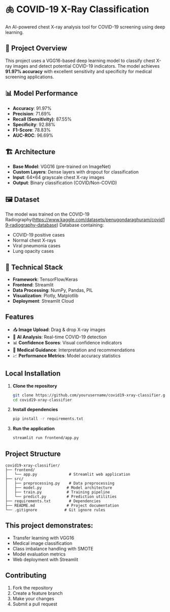 # 🫁 COVID-19 X-Ray Classification

An AI-powered chest X-ray analysis tool for COVID-19 screening using deep learning.

## 🎯 Project Overview

This project uses a VGG16-based deep learning model to classify chest X-ray images and detect potential COVID-19 indicators. The model achieves **91.97% accuracy** with excellent sensitivity and specificity for medical screening applications.

## 📊 Model Performance

- **Accuracy**: 91.97%
- **Precision**: 71.69%
- **Recall (Sensitivity)**: 87.55%
- **Specificity**: 92.88%
- **F1-Score**: 78.83%
- **AUC-ROC**: 96.69%

## 🏗️ Architecture

- **Base Model**: VGG16 (pre-trained on ImageNet)
- **Custom Layers**: Dense layers with dropout for classification
- **Input**: 64×64 grayscale chest X-ray images
- **Output**: Binary classification (COVID/Non-COVID)

## 🖼️ Dataset

The model was trained on the COVID-19 Radiography(https://www.kaggle.com/datasets/penugondaraghuram/covid19-radiography-database) Database containing:
- COVID-19 positive cases
- Normal chest X-rays
- Viral pneumonia cases
- Lung opacity cases

## 🔧 Technical Stack

- **Framework**: TensorFlow/Keras
- **Frontend**: Streamlit
- **Data Processing**: NumPy, Pandas, PIL
- **Visualization**: Plotly, Matplotlib
- **Deployment**: Streamlit Cloud

## Features

- 📤 **Image Upload**: Drag & drop X-ray images
- 🎯 **AI Analysis**: Real-time COVID-19 detection
- 📊 **Confidence Scores**: Visual confidence indicators
- 🏥 **Medical Guidance**: Interpretation and recommendations
- 📈 **Performance Metrics**: Model accuracy statistics

## Local Installation

1. **Clone the repository**
   ```bash
   git clone https://github.com/yourusername/covid19-xray-classifier.git
   cd covid19-xray-classifier
   ```

2. **Install dependencies**
   ```bash
   pip install -r requirements.txt
   ```

3. **Run the application**
   ```bash
   streamlit run frontend/app.py
   ```

## Project Structure

```
covid19-xray-classifier/
├── frontend/
│   └── app.py              # Streamlit web application
├── src/
│   ├── preprocessing.py    # Data preprocessing
│   ├── model.py           # Model architecture
│   ├── train.py           # Training pipeline
│   └── predict.py         # Prediction utilities
├── requirements.txt        # Dependencies
├── README.md              # Project documentation
└── .gitignore            # Git ignore rules
```


## This project demonstrates:
- Transfer learning with VGG16
- Medical image classification
- Class imbalance handling with SMOTE
- Model evaluation metrics
- Web deployment with Streamlit

## Contributing

1. Fork the repository
2. Create a feature branch
3. Make your changes
4. Submit a pull request


